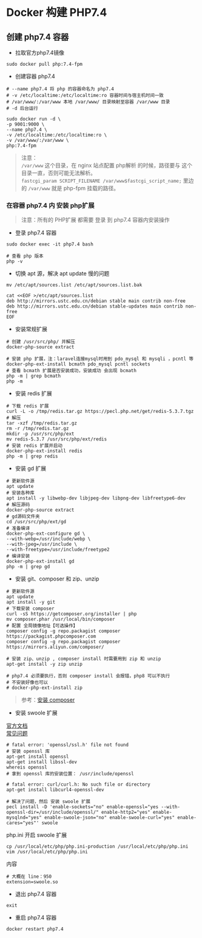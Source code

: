 # Docker 构建 PHP7.4

## 创建 php7.4 容器

- 拉取官方php7.4镜像

```
sudo docker pull php:7.4-fpm
```

- 创建容器 php7.4

```
# --name php7.4 将 php 的容器命名为 php7.4
# -v /etc/localtime:/etc/localtime:ro 容器时间与宿主机时间一致
# /var/www/:/var/www 本地 /var/www/ 目录映射至容器 /var/www 目录
# -d 后台运行

sudo docker run -d \
-p 9001:9000 \
--name php7.4 \
-v /etc/localtime:/etc/localtime:ro \
-v /var/www/:/var/www \
php:7.4-fpm
```

> 注意：  
> `/var/www` 这个目录，在 nginx 站点配置 php解析 的时候，路径要与 这个目录一直，否则可能无法解析。  
> `fastcgi_param SCRIPT_FILENAME /var/www$fastcgi_script_name;` 里边的 `/var/www` 就是 php-fpm 挂载的路径。

### 在容器 php7.4 内 安装 php扩展
> 注意：所有的 PHP扩展 都需要 登录 到 php7.4 容器内安装操作

- 登录 php7.4 容器

```
sudo docker exec -it php7.4 bash

# 查看 php 版本
php -v
```

- 切换 apt 源，解决 apt update 慢的问题

```
mv /etc/apt/sources.list /etc/apt/sources.list.bak

cat <<EOF >/etc/apt/sources.list
deb http://mirrors.ustc.edu.cn/debian stable main contrib non-free
deb http://mirrors.ustc.edu.cn/debian stable-updates main contrib non-free
EOF
```

- 安装常规扩展

```
# 创建 /usr/src/php/ 并解压
docker-php-source extract

# 安装 php 扩展，注：laravel连接mysql时用到 pdo_mysql 和 mysqli ，pcntl 等
docker-php-ext-install bcmath pdo_mysql pcntl sockets
# 查看 bcmath 扩展是否安装成功，安装成功 会出现 bcmath
php -m | grep bcmath
php -m
```

- 安装 redis 扩展

```
# 下载 redis 扩展
curl -L -o /tmp/redis.tar.gz https://pecl.php.net/get/redis-5.3.7.tgz
# 解压
tar -xzf /tmp/redis.tar.gz
rm -r /tmp/redis.tar.gz
mkdir -p /usr/src/php/ext
mv redis-5.3.7 /usr/src/php/ext/redis
# 安装 redis 扩展并启动
docker-php-ext-install redis
php -m | grep redis
```

- 安装 gd 扩展

```
# 更新软件源
apt update
# 安装各种库
apt install -y libwebp-dev libjpeg-dev libpng-dev libfreetype6-dev
# 解压源码
docker-php-source extract
# gd源码文件夹
cd /usr/src/php/ext/gd
# 准备编译
docker-php-ext-configure gd \
--with-webp=/usr/include/webp \
--with-jpeg=/usr/include \
--with-freetype=/usr/include/freetype2
# 编译安装
docker-php-ext-install gd
php -m | grep gd
```

- 安装 git、composer 和 zip、unzip

```
# 更新软件源
apt update
apt install -y git
# 下载安装 composer
curl -sS https://getcomposer.org/installer | php
mv composer.phar /usr/local/bin/composer
# 配置 全局镜像地址【可选操作】
composer config -g repo.packagist composer https://packagist.phpcomposer.com
composer config -g repo.packagist composer https://mirrors.aliyun.com/composer/

# 安装 zip、unzip , composer install 时需要用到 zip 和 unzip
apt-get install -y zip unzip

# php7.4 必须要执行，否则 composer install 会报错，php8 可以不执行
# 不安装好像也可以
# docker-php-ext-install zip
```

> 参考：[安装 composer](https://gitee.com/link?target=https%3A%2F%2Fpkg.phpcomposer.com%2F%23how-to-install-composer)

- 安装 swoole 扩展

[官方文档](https://wiki.swoole.com/#/environment)  
[常见问题](https://wiki.swoole.com/#/question/install)


```
# fatal error: 'openssl/ssl.h' file not found
# 安装 openssl 库
apt-get install openssl
apt-get install libssl-dev
whereis openssl
# 拿到 openssl 库的安装位置： /usr/include/openssl

# fatal error: curl/curl.h: No such file or directory
apt-get install libcurl4-openssl-dev

# 解决了问题，然后 安装 swoole 扩展
pecl install -D 'enable-sockets="no" enable-openssl="yes --with-openssl-dir=/usr/include/openssl/" enable-http2="yes" enable-mysqlnd="yes" enable-swoole-json="no" enable-swoole-curl="yes" enable-cares="yes"' swoole
```
php.ini 开启 swoole 扩展
```
cp /usr/local/etc/php/php.ini-production /usr/local/etc/php/php.ini
vim /usr/local/etc/php/php.ini
```
内容
```
# 大概在 line：950
extension=swoole.so
```

- 退出 php7.4 容器
```
exit
```
- 重启 php7.4 容器
```
docker restart php7.4
```